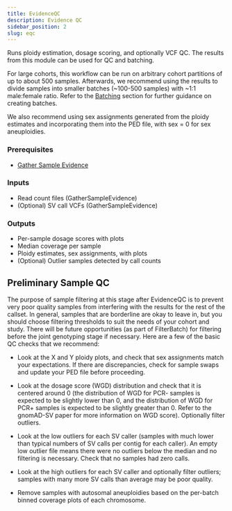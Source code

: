 ```yaml
---
title: EvidenceQC
description: Evidence QC
sidebar_position: 2
slug: eqc
---
```


Runs ploidy estimation, dosage scoring, and optionally VCF QC. 
The results from this module can be used for QC and batching.

For large cohorts, this workflow can be run on arbitrary cohort 
partitions of up to about 500 samples. Afterwards, we recommend 
using the results to divide samples into smaller batches (~100-500 samples) 
with ~1:1 male:female ratio. Refer to the [Batching](/docs/run/batching) section 
for further guidance on creating batches.

We also recommend using sex assignments generated from the ploidy 
estimates and incorporating them into the PED file, with sex = 0 for sex aneuploidies.

### Prerequisites

- [Gather Sample Evidence](./gse)

### Inputs

- Read count files (GatherSampleEvidence)
- (Optional) SV call VCFs (GatherSampleEvidence)

### Outputs

- Per-sample dosage scores with plots
- Median coverage per sample
- Ploidy estimates, sex assignments, with plots
- (Optional) Outlier samples detected by call counts

## Preliminary Sample QC

The purpose of sample filtering at this stage after EvidenceQC is to 
prevent very poor quality samples from interfering with the results for 
the rest of the callset. In general, samples that are borderline are 
okay to leave in, but you should choose filtering thresholds to suit 
the needs of your cohort and study. There will be future opportunities 
(as part of FilterBatch) for filtering before the joint genotyping 
stage if necessary. Here are a few of the basic QC checks that we recommend:

- Look at the X and Y ploidy plots, and check that sex assignments 
  match your expectations. If there are discrepancies, check for 
  sample swaps and update your PED file before proceeding.

- Look at the dosage score (WGD) distribution and check that 
  it is centered around 0 (the distribution of WGD for PCR- 
  samples is expected to be slightly lower than 0, and the distribution 
  of WGD for PCR+ samples is expected to be slightly greater than 0. 
  Refer to the gnomAD-SV paper for more information on WGD score). 
  Optionally filter outliers.

- Look at the low outliers for each SV caller (samples with 
  much lower than typical numbers of SV calls per contig for 
  each caller). An empty low outlier file means there were 
  no outliers below the median and no filtering is necessary. 
  Check that no samples had zero calls.

- Look at the high outliers for each SV caller and optionally 
  filter outliers; samples with many more SV calls than average may be poor quality.

- Remove samples with autosomal aneuploidies based on 
  the per-batch binned coverage plots of each chromosome.
